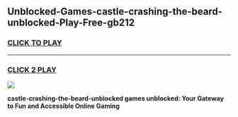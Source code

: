 
## Unblocked-Games-castle-crashing-the-beard-unblocked-Play-Free-gb212
<h3>
<a href="https://premium76.site?title=castle-crashing-the-beard-unblocked&ref=20M">CLICK TO PLAY</a></h3>
<hr>

<h3>
<a href="https://premium76.site?title=castle-crashing-the-beard-unblocked&ref=20M">CLICK 2 PLAY</a>
  
</h3>

<a href="https://premium76.site?title=castle-crashing-the-beard-unblocked&ref=19M"><img src="https://clearcache.store/games.png"></a>


**castle-crashing-the-beard-unblocked games unblocked: Your Gateway to Fun and Accessible Online Gaming**
